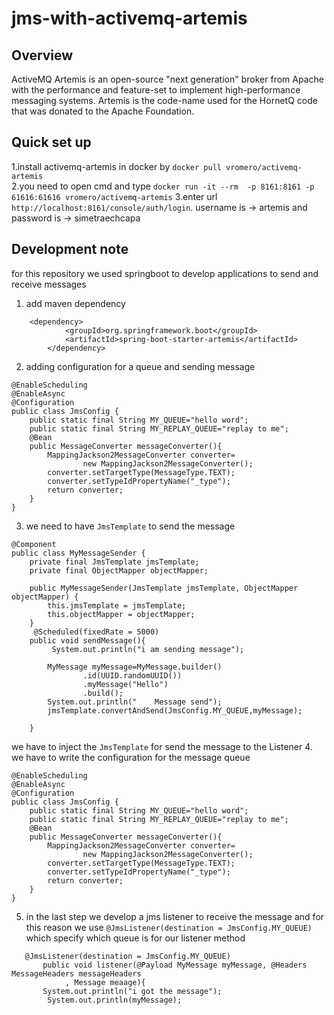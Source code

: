 # jms-with-activemq-artemis
## Overview
ActiveMQ Artemis is an open-source "next generation" broker from Apache with the performance and feature-set to implement high-performance messaging systems. Artemis is the code-name used for the HornetQ code that was donated to the Apache Foundation.
## Quick set up
1.install activemq-artemis in docker by ``docker pull vromero/activemq-artemis``<br/>
2.you need to open cmd and type ``docker run -it --rm  -p 8161:8161 -p 61616:61616 vromero/activemq-artemis``
3.enter url ``http://localhost:8161/console/auth/login``. username is -> artemis and password is -> simetraechcapa
## Development note
for this repository we used springboot to develop applications to send and receive messages
1. add maven dependency
```
	<dependency>
			<groupId>org.springframework.boot</groupId>
			<artifactId>spring-boot-starter-artemis</artifactId>
		</dependency>
```
2. adding configuration for a queue and sending message
```
@EnableScheduling
@EnableAsync
@Configuration
public class JmsConfig {
    public static final String MY_QUEUE="hello word";
    public static final String MY_REPLAY_QUEUE="replay to me";
    @Bean
    public MessageConverter messageConverter(){
        MappingJackson2MessageConverter converter=
                new MappingJackson2MessageConverter();
        converter.setTargetType(MessageType.TEXT);
        converter.setTypeIdPropertyName("_type");
        return converter;
    }
}
```
3. we need to have ``JmsTemplate`` to send the message 

```
@Component
public class MyMessageSender {
    private final JmsTemplate jmsTemplate;
    private final ObjectMapper objectMapper;

    public MyMessageSender(JmsTemplate jmsTemplate, ObjectMapper objectMapper) {
        this.jmsTemplate = jmsTemplate;
        this.objectMapper = objectMapper;
    }
     @Scheduled(fixedRate = 5000)
    public void sendMessage(){
         System.out.println("i am sending message");

        MyMessage myMessage=MyMessage.builder()
                .id(UUID.randomUUID())
                .myMessage("Hello")
                .build();
        System.out.println("    Message send");
        jmsTemplate.convertAndSend(JmsConfig.MY_QUEUE,myMessage);

    }
```
we have to inject the ``JmsTemplate`` for send the message to the Listener 
4. we have to write the configuration for the message queue
```
@EnableScheduling
@EnableAsync
@Configuration
public class JmsConfig {
    public static final String MY_QUEUE="hello word";
    public static final String MY_REPLAY_QUEUE="replay to me";
    @Bean
    public MessageConverter messageConverter(){
        MappingJackson2MessageConverter converter=
                new MappingJackson2MessageConverter();
        converter.setTargetType(MessageType.TEXT);
        converter.setTypeIdPropertyName("_type");
        return converter;
    }
}

```
5. in the last step we develop a jms listener to receive the message and for this reason we use ``@JmsListener(destination = JmsConfig.MY_QUEUE)`` which specify  which queue is for  our listener method
```
   @JmsListener(destination = JmsConfig.MY_QUEUE)
       public void listener(@Payload MyMessage myMessage, @Headers MessageHeaders messageHeaders
            , Message meaage){
       System.out.println("i got the message");
        System.out.println(myMessage);

```

